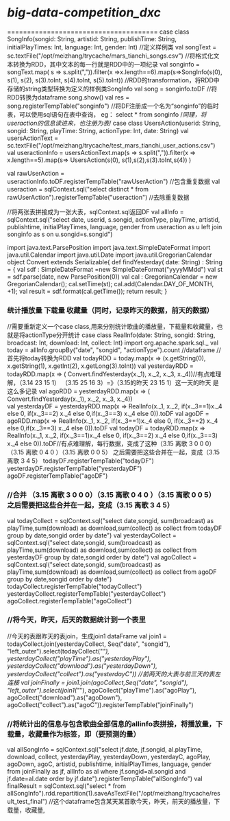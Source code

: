 # *big-data-competition_dxc*
======================================
case class SongInfo(songid: String, artistid: String, publishTime: String, initialPlayTimes: Int, language: Int, gender: Int)  //定义样例类
val songText = sc.textFile("/opt/meizhang/trycache/mars_tianchi_songs.csv") //将格式化文本转换为RDD，其中文本的每一行就是RDD中的一项纪录
val songinfo = songText.map( s => s.split(",")).filter(x =>x.length==6).map(s=>SongInfo(s(0), s(1), s(2), s(3).toInt, s(4).toInt, s(5).toInt)) //RDD的transformation，将RDD中存储的string类型转换为定义的样例类SongInfo
val song = songinfo.toDF  //将RDD转换为dataframe
song.show()
val res = song.registerTempTable("songinfo") //将DF注册成一个名为“songinfo”的临时表，可以使用sql语句在表中查询， eg： select * from songinfo
/*同理，将useraction的信息读进来，也注册为表*/
case class UsersAction(userid: String, songid: String, playTime: String, actionType: Int, date: String)
val usersActionText = sc.textFile("/opt/meizhang/trycache/test_mars_tianchi_user_actions.csv")
val useractionInfo = usersActionText.map(s => s.split(",")).filter(x => x.length==5).map(s=> UsersAction(s(0), s(1),s(2),s(3).toInt,s(4)) )

val rawUserAction = useractionInfo.toDF.registerTempTable("rawUserAction")  //包含重复数据
val useraction = sqlContext.sql("select distinct *  from rawUserAction").registerTempTable("useraction") //去除重复数据

//将两张表拼接成为一张大表，sqlContext.sql返回DF
val allInfo = sqlContext.sql("select date, userid, s.songid, actionType, playTime, artistid, publishtime, initialPlayTimes, language, gender from useraction as u left join songinfo as s on u.songid=s.songid") 

import java.text.ParsePosition
import java.text.SimpleDateFormat
import java.util.Calendar
import java.util.Date
import java.util.GregorianCalendar
object Convert extends Serializable{
    def findYesterday( date: String) : String = {
      val sdf : SimpleDateFormat =new SimpleDateFormat("yyyyMMdd")
      val st = sdf.parse(date, new ParsePosition(0))
      val cal : GregorianCalendar  = new GregorianCalendar();
      cal.setTime(st);
      cal.add(Calendar.DAY_OF_MONTH, +1);
      val result = sdf.format(cal.getTime());
      return result;
    } 

### 统计播放量 下载量  收藏量（同时，记录昨天的数据，前天的数据）

//需要重新定义一个case class,用来分别统计歌曲的播放量，下载量和收藏量，也就是将actionType分开统计
case class RealInfo(date: String, songid: String, broadcast: Int, download: Int, collect: Int)
import org.apache.spark.sql._
val today = allInfo.groupBy("date", "songid", "actionType").count  //dataframe
//首先将today转换为RDD
val todayRDD = today.map(x => (x.getString(0), x.getString(1), x.getInt(2), x.getLong(3).toInt))
val yesterdayRDD = todayRDD.map(x => ( Convert.findYesterday(x._1), x._2, x._3, x._4))//有点难理解，（3.14 23 15 1） （3.15 25 16 3）=》（3.15的昨天 23 15 1）这一天的昨天 是这么多记录 
val agoRDD = yesterdayRDD.map(x => ( Convert.findYesterday(x._1), x._2, x._3, x._4))  
val yesterdayDF =  yesterdayRDD.map(x => RealInfo(x._1, x._2, if(x._3==1)x._4 else 0, if(x._3==2) x._4 else 0,if(x._3==3) x._4 else 0)).toDF
val agoDF = agoRDD.map(x => RealInfo(x._1, x._2, if(x._3==1)x._4 else 0, if(x._3==2) x._4 else 0,if(x._3==3) x._4 else 0)).toDF
val todayDF = todayRDD.map(x => RealInfo(x._1, x._2, if(x._3==1)x._4 else 0, if(x._3==2) x._4 else 0,if(x._3==3) x._4 else 0)).toDF//有点难理解，每行数据，变成了这种（3.15 离歌 3 0 0 0）（3.15 离歌 0 4 0 ）（3.15 离歌 0 0 5） 之后需要把这些合并在一起，变成（3.15 离歌 3 4 5）
todayDF.registerTempTable("todayDF")
yesterdayDF.registerTempTable("yesterdayDF")
agoDF.registerTempTable("agoDF")

### //合并 （3.15 离歌 3 0 0 0）（3.15 离歌 0 4 0 ）（3.15 离歌 0 0 5） 之后需要把这些合并在一起，变成（3.15 离歌 3 4 5）
val todayCollect = sqlContext.sql("select date,songid, sum(broadcast) as playTime,sum(download) as download,sum(collect) as collect from todayDF group by date,songid order by date")
val yesterdayCollect = sqlContext.sql("select date,songid, sum(broadcast) as playTime,sum(download) as download,sum(collect) as collect from yesterdayDF group by date,songid order by date")
val agoCollect = sqlContext.sql("select date,songid, sum(broadcast) as playTime,sum(download) as download,sum(collect) as collect from agoDF group by date,songid order by date")
todayCollect.registerTempTable("todayCollect")
yesterdayCollect.registerTempTable("yesterdayCollect")
agoCollect.registerTempTable("agoCollect")

### //将今天，昨天，后天的数据统计到一个表里
//今天的表跟昨天的表join，生成join1  dataFrame
val join1 = todayCollect.join(yesterdayCollect, Seq("date", "songid"), "left_outer").select(todayCollect("*"), yesterdayCollect("playTime").as("yesterdayPlay"), yesterdayCollect("download").as("yesterdayDown"), yesterdayCollect("collect").as("yesterdayC")) 
//前两天的大表与前三天的表左连接
val joinFinally = join1.join(agoCollect,Seq("date", "songid"), "left_outer").select(join1("*"), agoCollect("playTime").as("agoPlay"), agoCollect("download").as("agoDown"), agoCollect("collect").as("agoC")).registerTempTable("joinFinally")

### //将统计出的信息与包含歌曲全部信息的allinfo表拼接，将播放量，下载量，收藏量作为标签，即（要预测的量）
val allSongInfo = sqlContext.sql("select jf.date, jf.songid, al.playTime, download, collect, yesterdayPlay, yesterdayDown, yesterdayC, agoPlay, agoDown, agoC, artistid, publishtime, initialPlayTimes, language, gender from joinFinally as jf, allInfo as al where jf.songid=al.songid and jf.date=al.date order by jf.date").registerTempTable("allSongInfo")
val finalResult = sqlContext.sql("select * from allSongInfo").rdd.repartition(1).saveAsTextFile("/opt/meizhang/trycache/result_test_final") //这个dataframe包含某天某首歌今天，昨天，前天的播放量，下载量，收藏量, 
